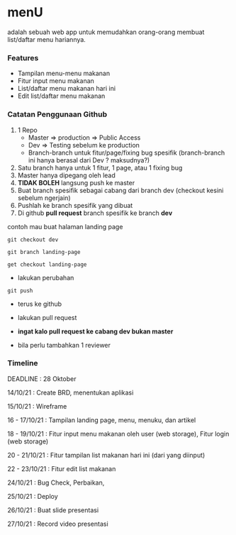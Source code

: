 # **menU**

adalah sebuah web app untuk memudahkan orang-orang membuat list/daftar menu hariannya.

### Features

- Tampilan menu-menu makanan
- Fitur input menu makanan
- List/daftar menu makanan hari ini
- Edit list/daftar menu makanan

### **Catatan Penggunaan Github**

1. 1 Repo
   - Master => production => Public Access
   - Dev => Testing sebelum ke production
   - Branch-branch untuk fitur/page/fixing bug spesifik (branch-branch ini hanya berasal dari Dev ? maksudnya?)
2. Satu branch hanya untuk 1 fitur, 1 page, atau 1 fixing bug
3. Master hanya dipegang oleh lead
4. **TIDAK BOLEH** langsung push ke master
5. Buat branch spesifik sebagai cabang dari branch dev (checkout kesini sebelum ngerjain)
6. Pushlah ke branch spesifik yang dibuat
7. Di github **pull request** branch spesifik ke branch **dev**

contoh mau buat halaman landing page

`git checkout dev`

`git branch landing-page`

`get checkout landing-page`

- lakukan perubahan

`git push`

- terus ke github
- lakukan pull request

- **ingat kalo pull request ke cabang dev bukan master**

- bila perlu tambahkan 1 reviewer

### **Timeline**

DEADLINE : 28 Oktober

14/10/21 : Create BRD, menentukan aplikasi

15/10/21 : Wireframe

16 - 17/10/21 : Tampilan landing page, menu, menuku, dan artikel

18 - 19/10/21 : Fitur input menu makanan oleh user (web storage), Fitur login (web storage)

20 - 21/10/21 : Fitur tampilan list makanan hari ini (dari yang diinput)

22 - 23/10/21 : Fitur edit list makanan

24/10/21 : Bug Check, Perbaikan,

25/10/21 : Deploy

26/10/21 : Buat slide presentasi

27/10/21 : Record video presentasi
